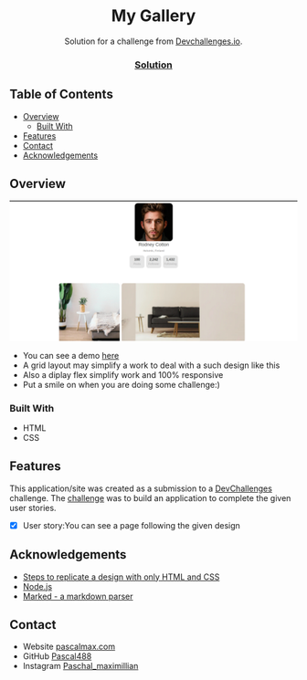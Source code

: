 <!-- Please update value in the {}  -->

<h1 align="center">My Gallery</h1>

<div align="center">
   Solution for a challenge from  <a href="http://devchallenges.io" target="_blank">Devchallenges.io</a>.
</div>

<div align="center">
  <h3>
   
   <a>
    <a href="https://{your-url-to-the-solution}">
      Solution
    </a>
   
  </h3>
</div>

<!-- TABLE OF CONTENTS -->

## Table of Contents

- [Overview](#overview)
  - [Built With](#built-with)
- [Features](#features)
- [Contact](#contact)
- [Acknowledgements](#acknowledgements)

<!-- OVERVIEW -->

## Overview

![screenshot](./Img/desktop-prev.png)



- You can see a demo [here]()
- A grid layout may simplify a work to deal with a such design like this
- Also a diplay flex simplify work and 100% responsive
- Put a smile on when you are doing some challenge:)

### Built With


- HTML
- CSS

## Features

<!-- List the features of your application or follow the template. Don't share the figma file here :) -->

This application/site was created as a submission to a [DevChallenges](https://devchallenges.io/challenges) challenge. The [challenge](https://devchallenges.io/challenges/gcbWLxG6wdennelX7b8I) was to build an application to complete the given user stories.
   
   
- [x] User story:You  can see a page following the given design




## Acknowledgements

<!-- This section should list any articles or add-ons/plugins that helps you to complete the project. This is optional but it will help you in the future. For exmpale -->

- [Steps to replicate a design with only HTML and CSS](https://devchallenges-blogs.web.app/how-to-replicate-design/)
- [Node.js](https://nodejs.org/)
- [Marked - a markdown parser](https://github.com/chjj/marked)

## Contact

- Website [pascalmax.com](https://pascalmax.netlify.app/)
- GitHub [Pascal488](https://github.com/Pascal488)
- Instagram [Paschal_maximillian](https://www.instagram.com/paschal_maximillian/)
